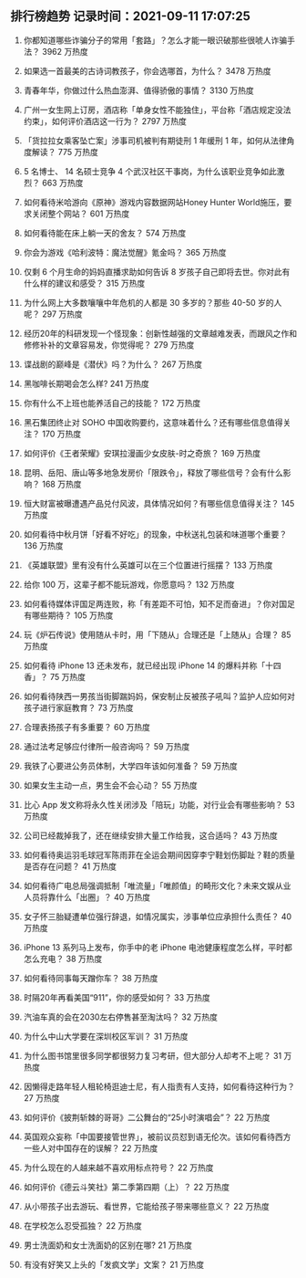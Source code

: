 
## 排行榜趋势 记录时间：2021-09-11 17:07:25
  
  1. 你都知道哪些诈骗分子的常用「套路」？怎么才能一眼识破那些很唬人诈骗手法？ 3962 万热度
    
  2. 如果选一首最美的古诗词教孩子，你会选哪首，为什么？ 3478 万热度
    
  3. 青春年华，你做过什么热血澎湃、值得骄傲的事情？ 3130 万热度
    
  4. 广州一女生网上订房，酒店称「单身女性不能独住」，平台称「酒店规定没法约束」，如何评价酒店这一行为？ 2797 万热度
    
  5. 「货拉拉女乘客坠亡案」涉事司机被判有期徒刑 1 年缓刑 1 年，如何从法律角度解读？ 775 万热度
    
  6. 5 名博士、 14 名硕士竞争 4 个武汉社区干事岗，为什么该职业竞争如此激烈？ 663 万热度
    
  7. 如何看待米哈游向《原神》游戏内容数据网站Honey Hunter World施压，要求关闭整个网站？ 601 万热度
    
  8. 如何看待能在床上躺一天的舍友？ 574 万热度
    
  9. 你会为游戏《哈利波特：魔法觉醒》氪金吗？ 365 万热度
    
  10. 仅剩 6 个月生命的妈妈直播求助如何告诉 8 岁孩子自己即将去世。你对此有什么样的建议和感受？ 315 万热度
    
  11. 为什么网上大多数嚷嚷中年危机的人都是 30 多岁的？那些 40-50 岁的人呢？ 297 万热度
    
  12. 经历20年的科研发现一个怪现象：创新性越强的文章越难发表，而跟风之作和修修补补的文章容易发，你觉得呢？ 279 万热度
    
  13. 谍战剧的巅峰是《潜伏》吗？为什么？ 267 万热度
    
  14. 黑咖啡长期喝会怎么样? 241 万热度
    
  15. 你有什么不上班也能养活自己的技能？ 172 万热度
    
  16. 黑石集团终止对 SOHO 中国收购要约，这意味着什么？还有哪些信息值得关注？ 170 万热度
    
  17. 如何评价《王者荣耀》安琪拉漫画少女皮肤-时之奇旅？ 169 万热度
    
  18. 昆明、岳阳、唐山等多地急发房价「限跌令」，释放了哪些信号？会有什么影响？ 168 万热度
    
  19. 恒大财富被曝遭遇产品兑付风波，具体情况如何？有哪些信息值得关注？ 145 万热度
    
  20. 如何看待中秋月饼「好看不好吃」的现象，中秋送礼包装和味道哪个重要？ 136 万热度
    
  21. 《英雄联盟》里有没有什么英雄可以在三个位置进行摇摆？ 133 万热度
    
  22. 给你 100 万，这辈子都不能玩游戏，你愿意吗？ 132 万热度
    
  23. 如何看待媒体评国足两连败，称「有差距不可怕，知不足而奋进」？你对国足有哪些期待？ 105 万热度
    
  24. 玩《炉石传说》使用随从卡时，用「下随从」合理还是「上随从」合理？ 85 万热度
    
  25. 如何看待 iPhone 13 还未发布，就已经出现 iPhone 14 的爆料并称「十四香」？ 75 万热度
    
  26. 如何看待陕西一男孩当街脚踹妈妈，保安制止反被孩子吼叫？监护人应如何对孩子进行家庭教育？ 73 万热度
    
  27. 合理表扬孩子有多重要？ 60 万热度
    
  28. 通过法考足够应付律所一般咨询吗？ 59 万热度
    
  29. 我铁了心要进公务员体制，大学四年该如何准备？ 59 万热度
    
  30. 如果女生主动一点，男生会不会心动？ 55 万热度
    
  31. 比心 App 发文称将永久性关闭涉及「陪玩」功能，对行业会有哪些影响？ 53 万热度
    
  32. 公司已经裁掉我了，还在继续安排大量工作给我，这合适吗？ 43 万热度
    
  33. 如何看待奥运羽毛球冠军陈雨菲在全运会期间因穿李宁鞋划伤脚趾？鞋的质量是否存在问题？ 41 万热度
    
  34. 如何看待广电总局强调抵制「唯流量」「唯颜值」的畸形文化？未来文娱从业人员将靠什么「出圈」？ 40 万热度
    
  35. 女子怀三胎疑遭单位强行辞退，如情况属实，涉事单位应承担什么责任？ 40 万热度
    
  36. iPhone 13 系列马上发布，你手中的老 iPhone 电池健康程度怎么样，平时都怎么充电？ 38 万热度
    
  37. 如何看待同事每天蹭你车？ 38 万热度
    
  38. 时隔20年再看美国“911”，你的感受如何？ 33 万热度
    
  39. 汽油车真的会在2030左右停售甚至淘汰吗？ 32 万热度
    
  40. 为什么中山大学要在深圳校区军训？ 31 万热度
    
  41. 为什么图书馆里很多同学都很努力复习考研，但大部分人却考不上呢？ 31 万热度
    
  42. 因懒得走路年轻人租轮椅逛迪士尼，有人指责有人支持，如何看待这种行为？ 27 万热度
    
  43. 如何评价《披荆斩棘的哥哥》二公舞台的“25小时演唱会”？ 22 万热度
    
  44. 英国观众妄称「中国要接管世界」，被前议员怼到语无伦次。该如何看待西方一些人对中国存在的误解？ 22 万热度
    
  45. 为什么现在的人越来越不喜欢用标点符号？ 22 万热度
    
  46. 如何评价《德云斗笑社》第二季第四期（上）？ 22 万热度
    
  47. 从小带孩子出去游玩、看世界，它能给孩子带来哪些意义？ 22 万热度
    
  48. 在学校怎么忍受孤独？ 22 万热度
    
  49. 男士洗面奶和女士洗面奶的区别在哪? 21 万热度
    
  50. 有没有好笑又上头的「发疯文学」文案？ 21 万热度
    